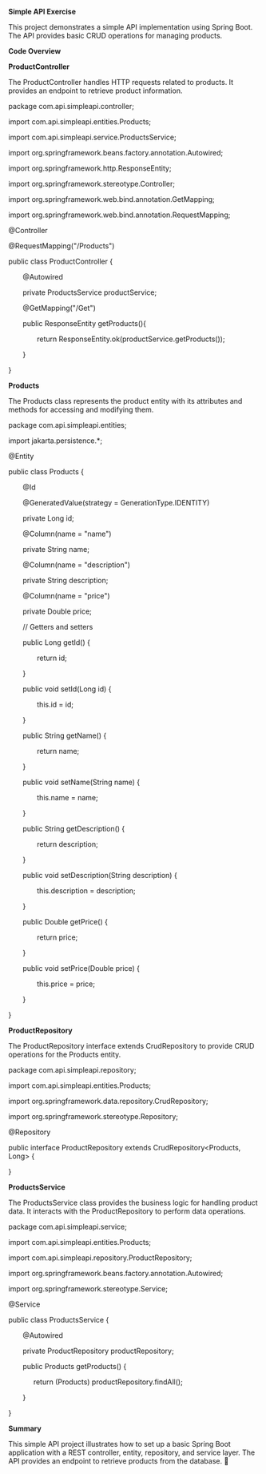 **Simple API Exercise**

This project demonstrates a simple API implementation using Spring Boot. The API provides basic CRUD operations for managing products.

**Code Overview**

**ProductController**

The ProductController handles HTTP requests related to products. It provides an endpoint to retrieve product information.

package com.api.simpleapi.controller;

import com.api.simpleapi.entities.Products;

import com.api.simpleapi.service.ProductsService;

import org.springframework.beans.factory.annotation.Autowired;

import org.springframework.http.ResponseEntity;

import org.springframework.stereotype.Controller;

import org.springframework.web.bind.annotation.GetMapping;

import org.springframework.web.bind.annotation.RequestMapping;

@Controller

@RequestMapping("/Products")

public class ProductController {

`    `@Autowired

`    `private ProductsService productService;

`    `@GetMapping("/Get")

`    `public ResponseEntity<Products> getProducts(){

`        `return ResponseEntity.ok(productService.getProducts());

`    `}

}

**Products**

The Products class represents the product entity with its attributes and methods for accessing and modifying them.

package com.api.simpleapi.entities;

import jakarta.persistence.\*;

@Entity

public class Products {

`    `@Id

`    `@GeneratedValue(strategy = GenerationType.IDENTITY)

`    `private Long id;

`    `@Column(name = "name")

`    `private String name;

`    `@Column(name = "description")

`    `private String description;

`    `@Column(name = "price")

`    `private Double price;

`    `// Getters and setters

`    `public Long getId() {

`        `return id;

`    `}

`    `public void setId(Long id) {

`        `this.id = id;

`    `}

`    `public String getName() {

`        `return name;

`    `}

`    `public void setName(String name) {

`        `this.name = name;

`    `}

`    `public String getDescription() {

`        `return description;

`    `}

`    `public void setDescription(String description) {

`        `this.description = description;

`    `}

`    `public Double getPrice() {

`        `return price;

`    `}

`    `public void setPrice(Double price) {

`        `this.price = price;

`    `}

}

**ProductRepository**

The ProductRepository interface extends CrudRepository to provide CRUD operations for the Products entity.

package com.api.simpleapi.repository;

import com.api.simpleapi.entities.Products;

import org.springframework.data.repository.CrudRepository;

import org.springframework.stereotype.Repository;

@Repository

public interface ProductRepository extends CrudRepository<Products, Long> {

}

**ProductsService**

The ProductsService class provides the business logic for handling product data. It interacts with the ProductRepository to perform data operations.

package com.api.simpleapi.service;

import com.api.simpleapi.entities.Products;

import com.api.simpleapi.repository.ProductRepository;

import org.springframework.beans.factory.annotation.Autowired;

import org.springframework.stereotype.Service;

@Service

public class ProductsService {

`    `@Autowired

`    `private ProductRepository productRepository;

`    `public Products getProducts() {

`       `return (Products) productRepository.findAll();

`    `}

}

**Summary**

This simple API project illustrates how to set up a basic Spring Boot application with a REST controller, entity, repository, and service layer. The API provides an endpoint to retrieve products from the database. 🚀
